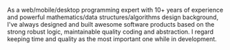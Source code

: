 As a web/mobile/desktop programming expert with 10+ years of experience and powerful 
mathematics/data structures/algorithms design background, I've always designed and built awesome 
software products based on the strong robust logic, maintainable quality coding and abstraction.
I regard keeping time and quality as the most important one while in development.

<!---
Santa0727/Santa0727 is a ✨ special ✨ repository because its `README.md` (this file) appears on your GitHub profile.
You can click the Preview link to take a look at your changes.
--->
